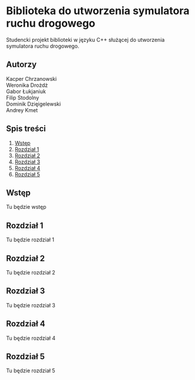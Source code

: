 # Biblioteka do utworzenia symulatora ruchu drogowego

Studencki projekt biblioteki w języku C++ służącej do utworzenia symulatora ruchu drogowego.

## Autorzy
Kacper Chrzanowski  
Weronika Drożdż  
Gabor Łukjaniuk  
Filip Stodolny  
Dominik Dzięigelewski  
Andrey Kmet  

## Spis treści
1. [Wstęp](#wstęp)
2. [Rozdział 1](#rozdział-1)
3. [Rozdział 2](#rozdział-2)
4. [Rozdział 3](#rozdział-3)
5. [Rozdział 4](#rozdział-4)
6. [Rozdział 5](#rozdział-5)

## Wstęp
Tu będzie wstęp

## Rozdział 1
Tu będzie rozdział 1

## Rozdział 2
Tu będzie rozdział 2

## Rozdział 3
Tu będzie rozdział 3

## Rozdział 4
Tu będzie rozdział 4

## Rozdział 5
Tu będzie rozdział 5
